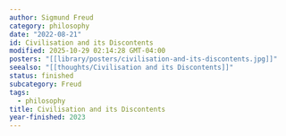 ```yaml
---
author: Sigmund Freud
category: philosophy
date: "2022-08-21"
id: Civilisation and its Discontents
modified: 2025-10-29 02:14:28 GMT-04:00
posters: "[[library/posters/civilisation-and-its-discontents.jpg]]"
seealso: "[[thoughts/Civilisation and its Discontents]]"
status: finished
subcategory: Freud
tags:
  - philosophy
title: Civilisation and its Discontents
year-finished: 2023
---
```

